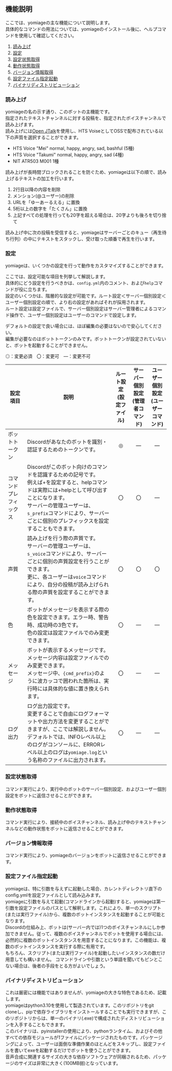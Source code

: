 ## 機能説明
ここでは、yomiageの主な機能について説明します。  
具体的なコマンドの用法については、yomiageのインストール後に、ヘルプコマンドを使用して確認してください。

1. [読み上げ](#読み上げ)
1. [設定](#設定)
1. [設定状態取得](#設定状態取得)
1. [動作状態取得](#動作状態取得)
1. [バージョン情報取得](#バージョン情報取得)
1. [設定ファイル指定起動](#設定ファイル指定起動)
1. [バイナリディストリビューション](#バイナリディストリビューション)

### 読み上げ
yomiageの名の示す通り、このボットの主機能です。  
指定されたテキストチャンネルに対する投稿を、指定されたボイスチャンネルで読み上げます。  
読み上げには[Open JTalk](https://ja.wikipedia.org/wiki/Open_JTalk)を使用し、HTS VoiseとしてOSSで配布されている以下の声質を選択することができます。
- HTS Voice "Mei" normal, happy, angry, sad, bashful (5種)
- HTS Voice "Takumi" normal, happy, angry, sad (4種)
- NIT ATR503 M001 1種

読み上げが長時間ブロックされることを防ぐため、yomiageは以下の順で、読み上げるテキストの加工を行います。
1. 2行目以降の内容を削除
2. メンション(@ユーザー)の削除
3. URLを「ゆーあーるえる」に置換
4. 5桁以上の数字を「たくさん」に置換
5. 上記すべての処理を行っても20字を超える場合は、20字よりも後ろを切り捨て

読み上げ中に次の投稿を受信すると、yomiageはサーバーごとのキュー（再生待ち行列）の中にテキストをスタックし、受け取った順番で再生を行います。

### 設定
yomiageは、いくつかの設定を行って動作をカスタマイズすることができます。

ここでは、設定可能な項目を列挙して解説します。  
具体的にどう設定を行うべきかは、`config.yml`内のコメント、および`help`コマンドが役に立ちます。  
設定のいくつかは、階層的な設定が可能です。ルート設定＜サーバー個別設定＜ユーザー個別設定の順で、より右の設定があればそれが採用されます。  
ルート設定は設定ファイルで、サーバー個別設定はサーバー管理者によるコマンド操作で、ユーザー個別設定はユーザーのコマンドで設定します。  

デフォルトの設定で良い場合には、ほぼ編集の必要はないので安心してください。  
編集が必要なのはボットトークンのみです。ボットトークンが設定されていないと、ボットを起動することができません。

◎：変更必須　〇：変更可　―：変更不可

|  設定項目  |  説明  |  ルート設定<br>(設定ファイル)  |  サーバー個別設定<br>(管理者コマンド)  |  ユーザー個別設定<br>(ユーザーコマンド)  |
| ---- | ---- | :----: | :----: | :----: |
|  ボットトークン  |  Discordがあなたのボットを識別・認証するためのトークンです。  |  ◎  |  ―  |  ―  |
|  コマンドプレフィックス  |  Discordがこのボット向けのコマンドを認識するための記号です。<br>例えば+を設定すると、helpコマンドは実際には+helpとして呼び出すことになります。<br>サーバーの管理ユーザーは、`s_prefix`コマンドにより、サーバーごとに個別のプレフィックスを設定することもできます。  |  〇  |  〇  |  ―  |
|  声質  |  読み上げを行う際の声質です。<br>サーバーの管理ユーザーは、`s_voice`コマンドにより、サーバーごとに個別の声質設定を行うことができます。<br>更に、各ユーザーは`voice`コマンドにより、自分の投稿が読み上げられる際の声質を設定することができます。  |  〇  |  〇  |  〇  |
|  色  |  ボットがメッセージを表示する際の色を設定できます。エラー時、警告時、成功時の3色です。<br>色の設定は設定ファイルでのみ変更できます。 |  〇  |  ―  |  ―  |
|  メッセージ  |  ボットが表示するメッセージです。メッセージ内容は設定ファイルでのみ変更できます。 <br>メッセージ中、`{cmd_prefix}`のように波カッコで囲われた箇所は、実行時には具体的な値に置き換えられます。  |  〇  |  ―  |  ―  |
|  ログ出力  |  ログ出力設定です。<br>変更することで自由にログフォーマットや出力方法を変更することができますが、ここでは解説しません。<br>デフォルトでは、INFOレベル以上のログがコンソールに、ERRORレベル以上のログは`yomiage.log`という名称のファイルに出力されます。  |  〇  |  ―  |  ―  |

### 設定状態取得
コマンド実行により、実行中のボットのサーバー個別設定、およびユーザー個別設定をボットに返信させることができます。

### 動作状態取得
コマンド実行により、接続中のボイスチャンネル、読み上げ中のテキストチャンネルなどの動作状態をボットに返信させることができます。

### バージョン情報取得
コマンド実行により、yomiageのバージョンをボットに返信させることができます。

### 設定ファイル指定起動
yomiageは、特に引数を与えずに起動した場合、カレントディレクトリ直下のconfig.ymlを設定ファイルとして読み込みます。  
yomiageに引数を与えて起動(コマンドラインから起動)すると、yomiageは第一引数を設定ファイルのパスとして解釈します。これにより、単一のスクリプト(または実行ファイル)から、複数のボットインスタンスを起動することが可能となります。  
Discordの仕組み上、ボットは(サーバー内では)1つのボイスチャンネルにしか参加できません。従って、複数のボイスチャンネルでボットを使用する場合には、必然的に複数のボットインスタンスを用意することになります。この機能は、複数のボットインスタンスを実行する際に有用です。  
もちろん、スクリプト(または実行ファイル)を起動したいインスタンスの数だけ用意しても構いません。
コマンドラインや引数という単語を聞いてもピンとこない場合は、後者の手段をとる方がよいでしょう。

### バイナリディストリビューション
これは厳密には機能ではありませんが、yomiageの大きな特色であるため、記載します。  
yomiageはpython3.10を使用して製造されています。このリポジトリをgit cloneし、pipで依存ライブラリをインストールすることでも実行できますが、このリポジトリからは、単一のバイナリ(.exe)で構成されたディストリビューションを入手することもできます。  
このバイナリは、pyinstallerの使用により、pythonランタイム、およびその他すべての依存モジュールが1ファイルにパッケージされたものです。パッケージングによって、ユーザーは面倒な準備作業のほとんどをスキップし、設定ファイルを書いてexeを起動するだけでボットを使うことができます。  
音声合成に関連するサイズの大きな依存ソフトウェアが同梱されるため、パッケージのサイズは非常に大きく(100MB弱)となっています。
